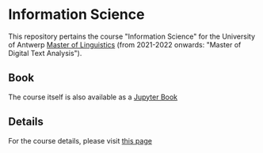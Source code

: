 # Information Science

This repository pertains the course "Information Science" for the University of Antwerp [Master of Linguistics](https://www.uantwerpen.be/en/study/programmes/all-programmes/digital-text-analysis/) (from 2021-2022 onwards: "Master of Digital Text Analysis").

## Book

The course itself is also available as a [Jupyter Book](https://tomdeneire.github.io/InformationScience)

## Details

For the course details, please visit [this page](https://tomdeneire.github.io/InformationScience/coursedetails.html)